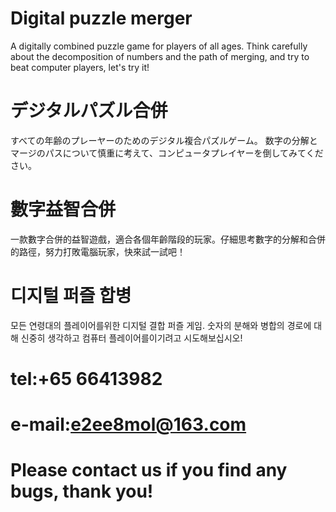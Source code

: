 # Digital puzzle merger

A digitally combined puzzle game for players of all ages. Think carefully about the decomposition of numbers and the path of merging, and try to beat computer players, let's try it!

# デジタルパズル合併

すべての年齢のプレーヤーのためのデジタル複合パズルゲーム。 数字の分解とマージのパスについて慎重に考えて、コンピュータプレイヤーを倒してみてください。

# 數字益智合併

一款數字合併的益智遊戲，適合各個年齡階段的玩家。仔細思考數字的分解和合併的路徑，努力打敗電腦玩家，快來試一試吧！

# 디지털 퍼즐 합병

모든 연령대의 플레이어를위한 디지털 결합 퍼즐 게임. 숫자의 분해와 병합의 경로에 대해 신중히 생각하고 컴퓨터 플레이어를이기려고 시도해보십시오!

# tel:+65 66413982
# e-mail:e2ee8mol@163.com
# Please contact us if you find any bugs, thank you!
